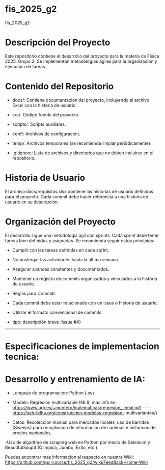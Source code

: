 # fis_2025_g2
fis_2025_g2


# Descripción del Proyecto

Este repositorio contiene el desarrollo del proyecto para la materia de Física 2025, Grupo 2. Se implementan metodologías ágiles para la organización y ejecución de tareas.

# Contenido del Repositorio

- docs/: Contiene documentación del proyecto, incluyendo el archivo Excel con la historia de usuario.

- src/: Código fuente del proyecto.

- scripts/: Scripts auxiliares.

- conf/: Archivos de configuración.

- temp/: Archivos temporales (se recomienda limpiar periódicamente).

- .gitignore: Lista de archivos y directorios que no deben incluirse en el repositorio.

# Historia de Usuario

El archivo docs/requisitos.xlsx contiene las historias de usuario definidas para el proyecto. Cada commit debe hacer referencia a una historia de usuario en su descripción.

# Organización del Proyecto

El desarrollo sigue una metodología ágil con sprints. Cada sprint debe tener tareas bien definidas y asignadas. Se recomienda seguir estos principios:

- Cumplir con las tareas definidas en cada sprint.

- No postergar las actividades hasta la última semana.

- Asegurar avances constantes y documentados.

- Mantener un registro de commits organizados y vinculados a la historia de usuario.

- Reglas para Commits

- Cada commit debe estar relacionado con un issue o historia de usuario.

- Utilizar el formato convencional de commits:

- tipo: descripción breve (issue #X)

------------------------------------------------------------------------------------------------------------------------------
# Especificaciones de implementacion tecnica:

# Desarrollo y entrenamiento de IA:

  - Lenguaje de programacion: Python (.py)
  
  - Modelo: Regresión multivariable (MLR, mas info en: https://www.ugr.es/~montero/matematicas/regresion_lineal.pdf     ----     https://seh-lelha.org/construccion-modelos-regresion-    multivariantes/)
  
  - Datos: Recoleccion manual para mercados locales, uso de barridos (Sweeps) para recopliacion de informacion de cadenas e historicos de precios nacionales.

  -Uso de algoritmo de scraping web en Python por medio de Selenium y BeautifulSoup4 (Olimpica, Jumbo, Exito, etc.).


Puedes encontrar mas informacion al respecto en nuestra Wiki: https://github.com/puj-course/fis_2025_g2/wiki/FeedBack-Home-Wiki

